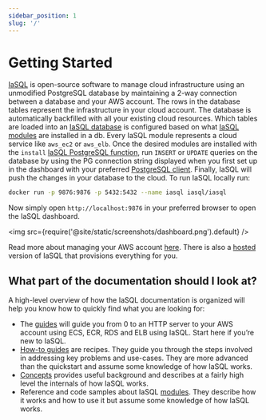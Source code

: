 ```yaml
---
sidebar_position: 1
slug: '/'
---
```


# Getting Started

[IaSQL](https://iasql.com) is open-source software to manage cloud infrastructure using an unmodified PostgreSQL database by maintaining a 2-way connection between a database and your AWS account. The rows in the database tables represent the infrastructure in your cloud account. The database is automatically backfilled with all your existing cloud resources. Which tables are loaded into an [IaSQL database](./concepts/db.md) is configured based on what [IaSQL modules](./concepts/module.md) are installed in a db. Every IaSQL module represents a cloud service like `aws_ec2` or `aws_elb`. Once the desired modules are installed with the `install` [IaSQL PostgreSQL function](./modules/builtin/iasql_functions.md), run `INSERT` or `UPDATE` queries on the database by using the PG connection string displayed when you first set up in the dashboard with your preferred [PostgreSQL client](./how-to/connect.md). Finally, IaSQL will push the changes in your database to the cloud. To run IaSQL locally run:

```bash
docker run -p 9876:9876 -p 5432:5432 --name iasql iasql/iasql
```

Now simply open `http://localhost:9876` in your preferred browser to open the IaSQL dashboard.

<img src={require('@site/static/screenshots/dashboard.png').default} />

Read more about managing your AWS account [here](./how-to/aws.md). There is also a [hosted](/hosted) version of IaSQL that provisions everything for you.

## What part of the documentation should I look at?

A high-level overview of how the IaSQL documentation is organized will help you know how to quickly find what you are looking for:

- The [guides](/blog/tags/guides/) will guide you from 0 to an HTTP server to your AWS account using ECS, ECR, RDS and ELB using IaSQL. Start here if you’re new to IaSQL.
- [How-to guides](./how-to/connect.md) are recipes. They guide you through the steps involved in addressing key problems and use-cases. They are more advanced than the quickstart and assume some knowledge of how IaSQL works.
- [Concepts](./concepts/db.md) provides useful background and describes at a fairly high level the internals of how IaSQL works.
- Reference and code samples about IaSQL [modules](./modules/). They describe how it works and how to use it but assume some knowledge of how IaSQL works.
